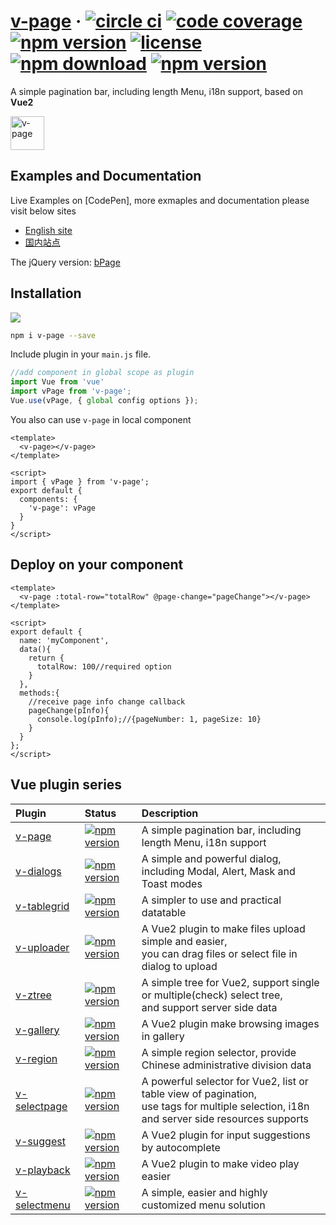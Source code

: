 # [v-page](https://terryz.github.io/vue/#/page) &middot; [![circle ci](https://circleci.com/gh/TerryZ/v-page.svg?style=svg)](https://circleci.com/gh/TerryZ/v-page) [![code coverage](https://codecov.io/gh/TerryZ/v-page/branch/master/graph/badge.svg)](https://codecov.io/gh/TerryZ/v-page) [![npm version](https://img.shields.io/npm/v/v-page.svg)](https://www.npmjs.com/package/v-page) [![license](https://img.shields.io/badge/license-MIT-brightgreen.svg)](https://mit-license.org/) [![npm download](https://img.shields.io/npm/dy/v-page.svg)](https://www.npmjs.com/package/v-page) [![npm version](https://img.shields.io/badge/language-Vue2-brightgreen.svg)](https://www.npmjs.com/package/v-dropdown)

A simple pagination bar, including length Menu, i18n support, based on <strong>Vue2</strong>

<img src="https://terryz.github.io/image/v-page/v-page.png" alt="v-page" height="54px">

## Examples and Documentation

Live Examples on [CodePen], more exmaples and documentation please visit below sites

- [English site](https://terryz.github.io/vue/#/page)
- [国内站点](https://terryz.gitee.io/vue/#/page)

The jQuery version: [bPage](https://github.com/TerryZ/bPage)

## Installation

<a href="https://nodei.co/npm/v-page/"><img src="https://nodei.co/npm/v-page.png"></a>

``` bash
npm i v-page --save
```

Include plugin in your `main.js` file.

```js
//add component in global scope as plugin
import Vue from 'vue'
import vPage from 'v-page';
Vue.use(vPage, { global config options });
```

You also can use `v-page` in local component

```vue
<template>
  <v-page></v-page>
</template>

<script>
import { vPage } from 'v-page';
export default {
  components: {
    'v-page': vPage
  }
}
</script>

```


## Deploy on your component

```vue
<template>
  <v-page :total-row="totalRow" @page-change="pageChange"></v-page>
</template>

<script>
export default {
  name: 'myComponent',
  data(){
    return {
      totalRow: 100//required option
    }
  },
  methods:{
    //receive page info change callback
    pageChange(pInfo){
      console.log(pInfo);//{pageNumber: 1, pageSize: 10}
    }
  }
};
</script>
```

## Vue plugin series

| Plugin | Status | Description |
| :---------------- | :-- | :-- |
| [v-page](https://github.com/TerryZ/v-page) | [![npm version](https://img.shields.io/npm/v/v-page.svg)](https://www.npmjs.com/package/v-page) | A simple pagination bar, including length Menu, i18n support |
| [v-dialogs](https://github.com/TerryZ/v-dialogs) | [![npm version](https://img.shields.io/npm/v/v-dialogs.svg)](https://www.npmjs.com/package/v-dialogs) | A simple and powerful dialog, including Modal, Alert, Mask and Toast modes |
| [v-tablegrid](https://github.com/TerryZ/v-tablegrid) | [![npm version](https://img.shields.io/npm/v/v-tablegrid.svg)](https://www.npmjs.com/package/v-tablegrid) | A simpler to use and practical datatable |
| [v-uploader](https://github.com/TerryZ/v-uploader) | [![npm version](https://img.shields.io/npm/v/v-uploader.svg)](https://www.npmjs.com/package/v-uploader) | A Vue2 plugin to make files upload simple and easier, <br>you can drag files or select file in dialog to upload |
| [v-ztree](https://github.com/TerryZ/v-ztree) | [![npm version](https://img.shields.io/npm/v/v-ztree.svg)](https://www.npmjs.com/package/v-ztree) | A simple tree for Vue2, support single or multiple(check) select tree, <br>and support server side data |
| [v-gallery](https://github.com/TerryZ/v-gallery) | [![npm version](https://img.shields.io/npm/v/v-gallery.svg)](https://www.npmjs.com/package/v-gallery) | A Vue2 plugin make browsing images in gallery |
| [v-region](https://github.com/TerryZ/v-region) | [![npm version](https://img.shields.io/npm/v/v-region.svg)](https://www.npmjs.com/package/v-region) | A simple region selector, provide Chinese administrative division data |
| [v-selectpage](https://github.com/TerryZ/v-selectpage) | [![npm version](https://img.shields.io/npm/v/v-selectpage.svg)](https://www.npmjs.com/package/v-selectpage) | A powerful selector for Vue2, list or table view of pagination, <br>use tags for multiple selection, i18n and server side resources supports |
| [v-suggest](https://github.com/TerryZ/v-suggest) | [![npm version](https://img.shields.io/npm/v/v-suggest.svg)](https://www.npmjs.com/package/v-suggest) | A Vue2 plugin for input suggestions by autocomplete |
| [v-playback](https://github.com/TerryZ/v-playback) | [![npm version](https://img.shields.io/npm/v/v-playback.svg)](https://www.npmjs.com/package/v-playback) | A Vue2 plugin to make video play easier |
| [v-selectmenu](https://github.com/TerryZ/v-selectmenu) | [![npm version](https://img.shields.io/npm/v/v-selectmenu.svg)](https://www.npmjs.com/package/v-selectmenu) | A simple, easier and highly customized menu solution |
